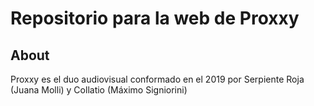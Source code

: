 # Repositorio para la web de Proxxy

## About
Proxxy es el duo audiovisual conformado en el 2019 por Serpiente Roja (Juana Molli) y Collatio (Máximo Signiorini)

